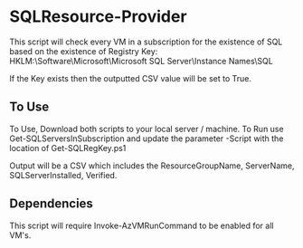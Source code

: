 # SQLResource-Provider

This script will check every VM in a subscription for the existence of SQL based on the existence of Registry Key: HKLM:\Software\Microsoft\Microsoft SQL Server\Instance Names\SQL

If the Key exists then the outputted CSV value will be set to True.

## To Use ##
To Use, Download both scripts to your local server / machine. To Run use Get-SQLServersInSubscription and update the parameter -Script with the location of Get-SQLRegKey.ps1

Output will be a CSV which includes the ResourceGroupName, ServerName, SQLServerInstalled, Verified.

## Dependencies ##
This script will require Invoke-AzVMRunCommand to be enabled for all VM's.


